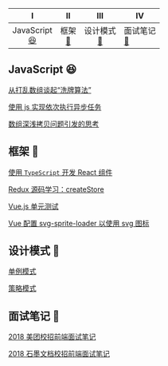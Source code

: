 <!-- ![](https://img.shields.io/badge/update-today-blue.svg) ![](https://img.shields.io/badge/gitbook-making-lightgrey.svg)</br> -->

|                         Ⅰ                          |              Ⅱ               |                 Ⅲ                  | Ⅳ                                    |
| :------------------------------------------------: | :--------------------------: | :--------------------------------: | ------------------------------------ |
| JavaScript<br>[:satisfied:](#JavaScript-satisfied) | 框架<br>[:tada:](#框架-tada) | 设计模式<br>[:art:](#设计模式-art) | 面试笔记<br>[:memo:](#面试笔记-memo) |

## JavaScript :satisfied:

[从打乱数组谈起“洗牌算法”](https://github.com/hyiron/daydayup/issues/17)

[使用 js 实现依次执行异步任务](https://github.com/hyiron/daydayup/issues/14)

[数组深浅拷贝问题引发的思考](https://github.com/hyiron/daydayup/issues/1)

## 框架 :tada:

[使用 `TypeScript` 开发 React 组件](https://github.com/hyiron/daydayup/issues/15)

[Redux 源码学习：createStore](https://github.com/hyiron/daydayup/issues/8)

[Vue.js 单元测试](https://github.com/hyiron/daydayup/issues/11)

[Vue 配置 svg-sprite-loader 以使用 svg 图标](https://github.com/hyiron/daydayup/issues/2)

## 设计模式 :art:

[单例模式](./design-pattern/docs/singleton.md)

[策略模式](./design-pattern/docs/strategy.md)

## 面试笔记 :memo:

[2018 美团校招前端面试笔记](https://github.com/hyiron/daydayup/issues/12)

[2018 石墨文档校招前端面试笔记](https://github.com/hyiron/daydayup/issues/13)

